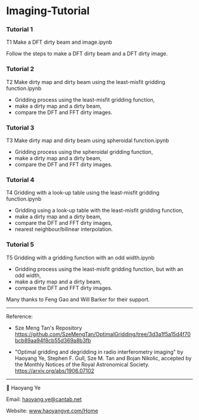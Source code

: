 # Imaging-Tutorial

### Tutorial 1

T1 Make a DFT dirty beam and image.ipynb

Follow the steps to make a DFT dirty beam and a DFT dirty image.

### Tutorial 2

T2 Make dirty map and dirty beam using the least-misfit gridding function.ipynb

- Gridding process using the least-misfit gridding function,
- make a dirty map and a dirty beam,
- compare the DFT and FFT dirty images.

### Tutorial 3

T3 Make dirty map and dirty beam using spheroidal function.ipynb

- Gridding process using the spheroidal gridding function,
- make a dirty map and a dirty beam,
- compare the DFT and FFT dirty images.

### Tutorial 4

T4 Gridding with a look-up table using the least-misfit gridding function.ipynb

- Gridding using a look-up table with the least-misfit gridding function,
- make a dirty map and a dirty beam,
- compare the DFT and FFT dirty images,
- nearest neighbour/bilinear interpolation.

### Tutorial 5

T5 Gridding with a gridding function with an odd width.ipynb

- Gridding process using the least-misfit gridding function, but with an odd width,
- make a dirty map and a dirty beam,
- compare the DFT and FFT dirty images.


Many thanks to Feng Gao and Will Barker for their support.

---
Reference:

- Sze Meng Tan's Repository
https://github.com/SzeMengTan/OptimalGridding/tree/3d3a1f5a15d4f70bcb89aa94f8cb55d369a8b3fb  

-  "Optimal gridding and degridding in radio interferometry imaging" by Haoyang Ye, Stephen F. Gull, Sze M. Tan and Bojan Nikolic, accepted by the Monthly Notices of the Royal Astronomical Society. https://arxiv.org/abs/1906.07102  

---
:tea: Haoyang Ye

Email: haoyang.ye@cantab.net

Website: www.haoyangye.com/Home
